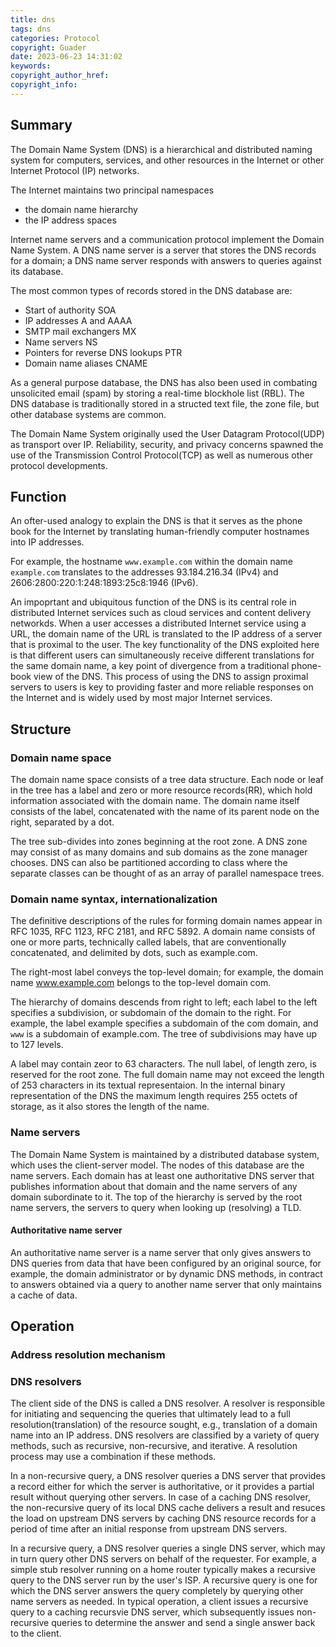 ```yaml
---
title: dns
tags: dns
categories: Protocol
copyright: Guader
date: 2023-06-23 14:31:02
keywords:
copyright_author_href:
copyright_info:
---
```



## Summary

The Domain Name System (DNS) is a hierarchical and distributed naming system for computers, services, and other resources in the Internet or other Internet Protocol (IP) networks.

The Internet maintains two principal namespaces
- the domain name hierarchy
- the IP address spaces

Internet name servers and a communication protocol implement the Domain Name System. A DNS name server is a server that stores the DNS records for a domain; a DNS name server responds with answers to queries against its database.

The most common types of records stored in the DNS database are:
- Start of authority                  SOA
- IP addresses                        A and AAAA
- SMTP mail exchangers                MX
- Name servers                        NS
- Pointers for reverse DNS lookups    PTR
- Domain name aliases                 CNAME

As a general purpose database, the DNS has also been used in combating unsolicited email (spam) by storing a real-time blockhole list (RBL). The DNS database is traditionally stored in a structed text file, the zone file, but other database systems are common.

The Domain Name System originally used the User Datagram Protocol(UDP) as transport over IP. Reliability, security, and privacy concerns spawned the use of the Transmission Control Protocol(TCP) as well as numerous other protocol developments.



## Function

An ofter-used analogy to explain the DNS is that it serves as the phone book for the Internet by translating human-friendly computer hostnames into IP addresses.

For example, the hostname `www.example.com` within the domain name `example.com` translates to the addresses 93.184.216.34 (IPv4) and 2606:2800:220:1:248:1893:25c8:1946 (IPv6).

An impoprtant and ubiquitous function of the DNS is its central role in distributed Internet services such as cloud services and content delivery networkds. When a user accesses a distributed Internet service using a URL, the domain name of the URL is translated to the IP address of a server that is proximal to the user. The key functionality of the DNS exploited here is that different users can simultaneously receive different translations for the same domain name, a key point of divergence from a traditional phone-book view of the DNS. This process of using the DNS to assign proximal servers to users is key to providing faster and more reliable responses on the Internet and is widely used by most major Internet services.



## Structure

### Domain name space

The domain name space consists of a tree data structure. Each node or leaf in the tree has a label and zero or more resource records(RR), which hold information associated with the domain name. The domain name itself consists of the label, concatenated with the name of its parent node on the right, separated by a dot.

The tree sub-divides into zones beginning at the root zone. A DNS zone may consist of as many domains and sub domains as the zone manager chooses. DNS can also be partitioned according to class where the separate classes can be thought of as an array of parallel namespace trees.


### Domain name syntax, internationalization

The definitive descriptions of the rules for forming domain names appear in RFC 1035, RFC 1123, RFC 2181, and RFC 5892. A domain name consists of one or more parts, technically called labels, that are conventionally concatenated, and delimited by dots, such as example.com.

The right-most label conveys the top-level domain; for example, the domain name www.example.com belongs to the top-level domain com.

The hierarchy of domains descends from right to left; each label to the left specifies a subdivision, or subdomain of the domain to the right. For example, the label example specifies a subdomain of the com domain, and `www` is a subdomain of example.com. The tree of subdivisions may have up to 127 levels.

A label may contain zeor to 63 characters. The null label, of length zero, is reserved for the root zone. The full domain name may not exceed the length of 253 characters in its textual representaion. In the internal binary representation of the DNS the maximum length requires 255 octets of storage, as it also stores the length of the name.


### Name servers

The Domain Name System is maintained by a distributed database system, which uses the client-server model. The nodes of this database are the name servers. Each domain has at least one authoritative DNS server that publishes information about that domain and the name servers of any domain subordinate to it. The top of the hierarchy is served by the root name servers, the servers to query when looking up (resolving) a TLD.


#### Authoritative name server

An authoritative name server is a name server that only gives answers to DNS queries from data that have been configured by an original source, for example, the domain administrator or by dynamic DNS methods, in contract to answers obtained via a query to another name server that only maintains a cache of data.


## Operation

### Address resolution mechanism



### DNS resolvers

The client side of the DNS is called a DNS resolver. A resolver is responsible for initiating and sequencing the queries that ultimately lead to a full resolution(translation) of the resource sought, e.g., translation of a domain name into an IP address. DNS resolvers are classified by a variety of query methods, such as recursive, non-recursive, and iterative. A resolution process may use a combination if these methods.

In a non-recursive query, a DNS resolver queries a DNS server that provides a record either for which the server is authoritative, or it provides a partial result without querying other servers. In case of a caching DNS resolver, the non-recursive query of its local DNS cache delivers a result and resuces the load on upstream DNS servers by caching DNS resource records for a period of time after an initial response from upstream DNS servers.

In a recursive query, a DNS resolver queries a single DNS server, which may in turn query other DNS servers on behalf of the requester. For example, a simple stub resolver running on a home router typically makes a recursive query to the DNS server run by the user's ISP. A recursive query is one for which the DNS server answers the query completely by querying other name servers as needed. In typical operation, a client issues a recursive query to a caching recursvie DNS server, which subsequently issues non-recursive queries to determine the answer and send a single answer back to the client.
